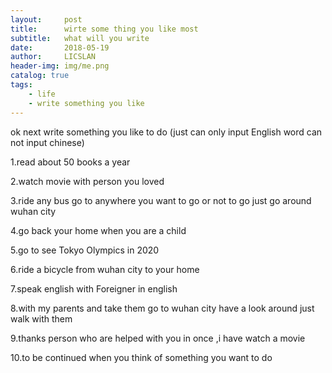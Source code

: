 ```yaml
---
layout:     post
title:      wirte some thing you like most
subtitle:   what will you write
date:       2018-05-19
author:     LICSLAN
header-img: img/me.png
catalog: true
tags:
    - life
    - write something you like
---
```


ok next write something you like to do  (just can only input English word can not input chinese)

1.read about 50 books a year

2.watch movie with person you loved

3.ride any bus go to anywhere you want to go or not to go just go around wuhan city

4.go back your home when you are a child 

5.go to see Tokyo Olympics  in 2020

6.ride a bicycle from wuhan city to your home

7.speak english with Foreigner in english

8.with my parents and take them go to wuhan city have a look around just walk with them

9.thanks person who are helped with you in once ,i have watch a movie <pay it forward> 

10.to be continued when you think of something you want to do 
